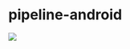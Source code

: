 # pipeline-android

[![](https://jitpack.io/v/hyubs/pipeline-android.svg)](https://jitpack.io/#hyubs/pipeline-android)
